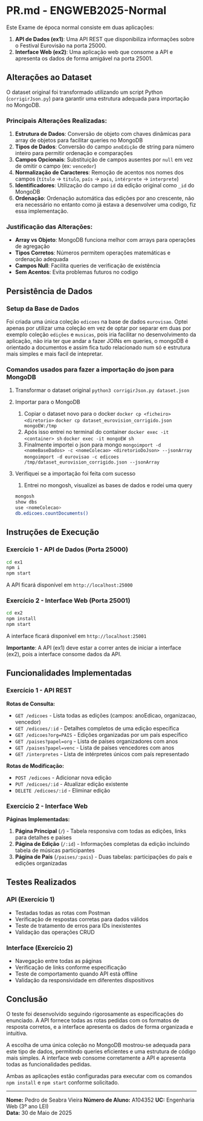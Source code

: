 # PR.md - ENGWEB2025-Normal

Este Exame de época normal consiste em duas aplicações:

1. **API de Dados (ex1)**: Uma API REST que disponibiliza informações sobre o Festival Eurovisão na porta 25000.
2. **Interface Web (ex2)**: Uma aplicação web que consome a API e apresenta os dados de forma amigável na porta 25001.

## Alterações ao Dataset

O dataset original foi transformado utilizando um script Python (`corrigirJson.py`) para garantir uma estrutura adequada para importação no MongoDB.

### Principais Alterações Realizadas:

1. **Estrutura de Dados**: Conversão de objeto com chaves dinâmicas para array de objetos para facilitar queries no MongoDB
2. **Tipos de Dados**: Conversão do campo `anoEdição` de string para número inteiro para permitir ordenação e comparações
3. **Campos Opcionais**: Substituição de campos ausentes por `null` em vez de omitir o campo (ex: `vencedor`)
4. **Normalização de Caracteres**: Remoção de acentos nos nomes dos campos (`título` → `titulo`, `país` → `pais`, `intérprete` → `interprete`)
5. **Identificadores**: Utilização do campo `id` da edição original como `_id` do MongoDB
6. **Ordenação**: Ordenação automática das edições por ano crescente, não era necessário no entanto como já estava a desenvolver uma codigo, fiz essa implementação.

### Justificação das Alterações:

- **Array vs Objeto**: MongoDB funciona melhor com arrays para operações de agregação
- **Tipos Corretos**: Números permitem operações matemáticas e ordenação adequada
- **Campos Null**: Facilita queries de verificação de existência
- **Sem Acentos**: Evita problemas futuros no codigo

## Persistência de Dados

### Setup da Base de Dados

Foi criada uma única coleção `edicoes` na base de dados `eurovisao`. Optei apenas por utilizar uma coleção em vez de optar por separar em duas por exemplo coleção `edições` e `musicas`, pois iria facilitar no desenvolvimento da aplicação, não iria ter que andar a fazer JOINs em queries, o mongoDB é orientado a documentos e assim fica tudo relacionado num só e estrutura mais simples e mais facil de intepretar.


### Comandos usados para fazer a importação do json para MongoDB
1. Transformar o dataset original
```python3 corrigirJson.py dataset.json```

2. Importar para o MongoDB
   1. Copiar o dataset novo para o docker 
        ```docker cp <ficheiro> <diretorio>```
        ```docker cp dataset_eurovision_corrigido.json mongoEW:/tmp```
    2. Após isso entrei no terminal do container
        ```docker exec -it <container> sh```
        ```docker exec -it mongoEW sh```
    3. Finalmente importei o json para mongo
        ```mongoimport -d <nomeBaseDados> -c <nomeColecao> <diretorioDoJson> --jsonArray```
        ```mongoimport -d eurovisao -c edicoes /tmp/dataset_eurovision_corrigido.json --jsonArray```

3. Verifiquei se a importação foi feita com sucesso
   1. Entrei no mongosh, visualizei as bases de dados e rodei uma query
    ```bash
    mongosh
    show dbs
    use <nomeColecao>
    db.edicoes.countDocuments()
    ```
## Instruções de Execução

### Exercício 1 - API de Dados (Porta 25000)

```bash
cd ex1
npm i
npm start
```
A API ficará disponível em `http://localhost:25000`

### Exercício 2 - Interface Web (Porta 25001)

```bash
cd ex2
npm install
npm start
```

A interface ficará disponível em `http://localhost:25001`

**Importante**: A API (ex1) deve estar a correr antes de iniciar a interface (ex2), pois a interface consome dados da API.

## Funcionalidades Implementadas

### Exercício 1 - API REST

**Rotas de Consulta:**
- `GET /edicoes` - Lista todas as edições (campos: anoEdicao, organizacao, vencedor)
- `GET /edicoes/:id` - Detalhes completos de uma edição específica
- `GET /edicoes?org=PAIS` - Edições organizadas por um país específico
- `GET /paises?papel=org` - Lista de países organizadores com anos
- `GET /paises?papel=venc` - Lista de países vencedores com anos
- `GET /interpretes` - Lista de intérpretes únicos com país representado

**Rotas de Modificação:**
- `POST /edicoes` - Adicionar nova edição
- `PUT /edicoes/:id` - Atualizar edição existente
- `DELETE /edicoes/:id` - Eliminar edição

### Exercício 2 - Interface Web

**Páginas Implementadas:**
1. **Página Principal** (`/`) - Tabela responsiva com todas as edições, links para detalhes e países
2. **Página de Edição** (`/:id`) - Informações completas da edição incluindo tabela de músicas participantes
3. **Página de País** (`/paises/:pais`) - Duas tabelas: participações do país e edições organizadas



## Testes Realizados

### API (Exercício 1)
- Testadas todas as rotas com Postman
- Verificação de respostas corretas para dados válidos
- Teste de tratamento de erros para IDs inexistentes
- Validação das operações CRUD

### Interface (Exercício 2)
- Navegação entre todas as páginas
- Verificação de links conforme especificação
- Teste de comportamento quando API está offline
- Validação da responsividade em diferentes dispositivos

## Conclusão

O teste foi desenvolvido seguindo rigorosamente as especificações do enunciado. A API fornece todas as rotas pedidas com os formatos de resposta corretos, e a interface apresenta os dados de forma organizada e intuitiva.

A escolha de uma única coleção no MongoDB mostrou-se adequada para este tipo de dados, permitindo queries eficientes e uma estrutura de código mais simples. A interface web consome corretamente a API e apresenta todas as funcionalidades pedidas.

Ambas as aplicações estão configuradas para executar com os comandos `npm install` e `npm start` conforme solicitado.

---

**Nome:** Pedro de Seabra Vieira 
**Número de Aluno:** A104352
**UC:** Engenharia Web (3º ano LEI)  
**Data:** 30 de Maio de 2025
